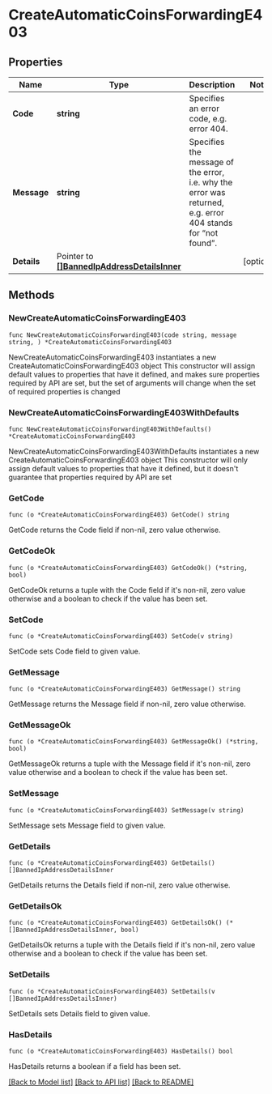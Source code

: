 # CreateAutomaticCoinsForwardingE403

## Properties

Name | Type | Description | Notes
------------ | ------------- | ------------- | -------------
**Code** | **string** | Specifies an error code, e.g. error 404. | 
**Message** | **string** | Specifies the message of the error, i.e. why the error was returned, e.g. error 404 stands for “not found”. | 
**Details** | Pointer to [**[]BannedIpAddressDetailsInner**](BannedIpAddressDetailsInner.md) |  | [optional] 

## Methods

### NewCreateAutomaticCoinsForwardingE403

`func NewCreateAutomaticCoinsForwardingE403(code string, message string, ) *CreateAutomaticCoinsForwardingE403`

NewCreateAutomaticCoinsForwardingE403 instantiates a new CreateAutomaticCoinsForwardingE403 object
This constructor will assign default values to properties that have it defined,
and makes sure properties required by API are set, but the set of arguments
will change when the set of required properties is changed

### NewCreateAutomaticCoinsForwardingE403WithDefaults

`func NewCreateAutomaticCoinsForwardingE403WithDefaults() *CreateAutomaticCoinsForwardingE403`

NewCreateAutomaticCoinsForwardingE403WithDefaults instantiates a new CreateAutomaticCoinsForwardingE403 object
This constructor will only assign default values to properties that have it defined,
but it doesn't guarantee that properties required by API are set

### GetCode

`func (o *CreateAutomaticCoinsForwardingE403) GetCode() string`

GetCode returns the Code field if non-nil, zero value otherwise.

### GetCodeOk

`func (o *CreateAutomaticCoinsForwardingE403) GetCodeOk() (*string, bool)`

GetCodeOk returns a tuple with the Code field if it's non-nil, zero value otherwise
and a boolean to check if the value has been set.

### SetCode

`func (o *CreateAutomaticCoinsForwardingE403) SetCode(v string)`

SetCode sets Code field to given value.


### GetMessage

`func (o *CreateAutomaticCoinsForwardingE403) GetMessage() string`

GetMessage returns the Message field if non-nil, zero value otherwise.

### GetMessageOk

`func (o *CreateAutomaticCoinsForwardingE403) GetMessageOk() (*string, bool)`

GetMessageOk returns a tuple with the Message field if it's non-nil, zero value otherwise
and a boolean to check if the value has been set.

### SetMessage

`func (o *CreateAutomaticCoinsForwardingE403) SetMessage(v string)`

SetMessage sets Message field to given value.


### GetDetails

`func (o *CreateAutomaticCoinsForwardingE403) GetDetails() []BannedIpAddressDetailsInner`

GetDetails returns the Details field if non-nil, zero value otherwise.

### GetDetailsOk

`func (o *CreateAutomaticCoinsForwardingE403) GetDetailsOk() (*[]BannedIpAddressDetailsInner, bool)`

GetDetailsOk returns a tuple with the Details field if it's non-nil, zero value otherwise
and a boolean to check if the value has been set.

### SetDetails

`func (o *CreateAutomaticCoinsForwardingE403) SetDetails(v []BannedIpAddressDetailsInner)`

SetDetails sets Details field to given value.

### HasDetails

`func (o *CreateAutomaticCoinsForwardingE403) HasDetails() bool`

HasDetails returns a boolean if a field has been set.


[[Back to Model list]](../README.md#documentation-for-models) [[Back to API list]](../README.md#documentation-for-api-endpoints) [[Back to README]](../README.md)


